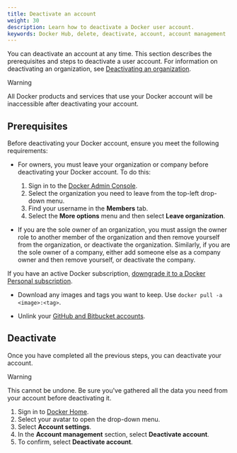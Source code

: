 ```yaml
---
title: Deactivate an account
weight: 30
description: Learn how to deactivate a Docker user account.
keywords: Docker Hub, delete, deactivate, account, account management
---
```


You can deactivate an account at any time. This section describes the prerequisites and steps to deactivate a user account. For information on deactivating an organization, see [Deactivating an organization](../admin/deactivate-account.md).

>[!WARNING]
>
> All Docker products and services that use your Docker account will be inaccessible after deactivating your account.

## Prerequisites

Before deactivating your Docker account, ensure you meet the following requirements:

- For owners, you must leave your organization or company before deactivating your Docker account.
    To do this:
    1. Sign in to the [Docker Admin Console](https://app.docker.com/admin).
    2. Select the organization you need to leave from the top-left drop-down menu.
    3. Find your username in the **Members** tab.
    4. Select the **More options** menu and then select **Leave organization**.

- If you are the sole owner of an organization, you must assign the owner role to another member of the organization and then remove yourself from the organization, or deactivate the organization. Similarly, if you are the sole owner of a company, either add someone else as a company owner and then remove yourself, or deactivate the company.

If you have an active Docker subscription, [downgrade it to a Docker Personal subscription](../subscription/change.md).

- Download any images and tags you want to keep. Use `docker pull -a <image>:<tag>`.

- Unlink your [GitHub and Bitbucket accounts](../docker-hub/repos/manage/builds/link-source.md#unlink-a-github-user-account).

## Deactivate

Once you have completed all the previous steps, you can deactivate your account.

> [!WARNING]
>
> This cannot be undone. Be sure you've gathered all the data you need from your account before deactivating it.

1. Sign in to [Docker Home](https://app.docker.com/login).
2. Select your avatar to open the drop-down menu.
3. Select **Account settings**.
4. In the **Account management** section, select **Deactivate account**.
5. To confirm, select **Deactivate account**.
